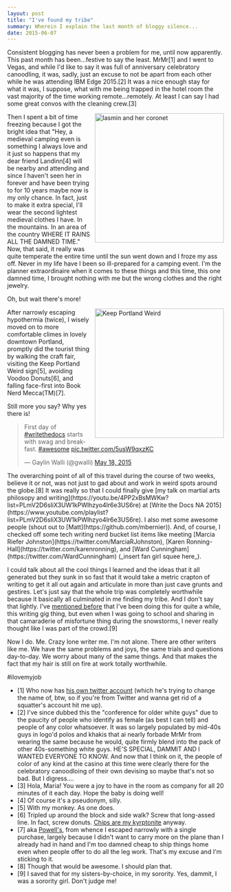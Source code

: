 ```yaml
---
layout: post
title: "I've found my tribe"
summary: Wherein I explain the last month of bloggy silence...
date: 2015-06-07
---
```


Consistent blogging has never been a problem for me, until now apparently. This past month has been...festive to say the least. MrMr[1] and I went to Vegas, and while I'd like to say it was full of anniversary celebratory canoodling, it was, sadly, just an excuse to not be apart from each other while he was attending IBM Edge 2015.[2] It was a nice enough stay for what it was, I suppose, what with me being trapped in the hotel room the vast majority of the time working remote...remotely. At least I can say I had some great convos with the cleaning crew.[3]

<a href="https://www.flickr.com/photos/gaylin/17947479603" title="Iasmin and her coronet by iasmindecordoba, on Flickr"><img src="https://c1.staticflickr.com/1/386/17947479603_023b724f10_z.jpg" height="300" alt="Iasmin and her coronet" style="float:right;PADDING-LEFT:10px;PADDING-BOTTOM:10px"></a>Then I spent a bit of time freezing because I got the bright idea that "Hey, a medieval camping even is something I always love and it just so happens that my dear friend Landinn[4] will be nearby and attending and since I haven't seen her in forever and have been trying to for 10 years maybe now is my only chance. In fact, just to make it extra special, I'll wear the second lightest medieval clothes I have. In the mountains. In an area of the country WHERE IT RAINS ALL THE DAMNED TIME." Now, that said, it really was quite temperate the entire time until the sun went down and I froze my ass off. Never in my life have I been so ill-prepared for a camping event. I'm the planner extraordinaire when it comes to these things and this time, this one damned time, I brought nothing with me but the wrong clothes and the right jewelry.

Oh, but wait there's more!

<a href="https://www.flickr.com/photos/gaylin/18568735455" title="Keep Portland Weird by iasmindecordoba, on Flickr"><img src="https://c1.staticflickr.com/1/543/18568735455_6c3bc48187_z.jpg" width="300" alt="Keep Portland Weird" style="float:right;PADDING-LEFT:10px;PADDING-BOTTOM:10px"></a>After narrowly escaping hypothermia (twice), I wisely moved on to more comfortable climes in lovely downtown Portland, promptly did the tourist thing by walking the craft fair, visiting the Keep Portland Weird sign[5], avoiding Voodoo Donuts[6], and falling face-first into Book Nerd Mecca(TM)[7].

Still more you say? Why yes there is!

<blockquote class="twitter-tweet" lang="en"><p lang="en" dir="ltr">First day of <a href="https://twitter.com/hashtag/writethedocs?src=hash">#writethedocs</a> starts with swag and breakfast. <a href="https://twitter.com/hashtag/awesome?src=hash">#awesome</a> <a href="http://t.co/5usW9qxzKC">pic.twitter.com/5usW9qxzKC</a></p>&mdash; Gaylin Walli (@gwalli) <a href="https://twitter.com/gwalli/status/600301709303283712">May 18, 2015</a></blockquote>
<script async src="//platform.twitter.com/widgets.js" charset="utf-8"></script>The overarching point of all of this travel during the course of two weeks, believe it or not, was not just to gad about and work in weird spots around the globe.[8] It was really so that I could finally give [my talk on martial arts philosopy and writing](https://youtu.be/4PP2xBsMWKw?list=PLmV2D6sIiX3UW1kPWlhzyo4lr6e3US6re) at [Write the Docs NA 2015](https://www.youtube.com/playlist?list=PLmV2D6sIiX3UW1kPWlhzyo4lr6e3US6re). I also met some awesome people (shout out to [Matt](https://github.com/mbernier)). And, of course, I checked off some tech writing nerd bucket list items like meeting [Marcia Riefer Johnston](https://twitter.com/MarciaRJohnston), [Karen Ronning-Hall](https://twitter.com/karenronning), and [Ward Cunningham](https://twitter.com/WardCunningham) (_insert fan girl squee here_). 

I could talk about all the cool things I learned and the ideas that it all generated but they sunk in so fast that it would take a metric crapton of writing to get it all out again and articulate in more than just cave grunts and gestires. Let's just say that the whole trip was completely worthwhile because it basically all culminated in me finding my tribe. And I don't say that lightly. I've [mentioned before](http://gaylin.github.io/blog/2015/03/01/and-so-it-begins/) that I've been doing this for quite a while, this writing gig thing, but even when I was going to school and sharing in that camaraderie of misfortune thing during the snowstorms, I never really thought like I was part of the crowd.[9] 

Now I do. Me. Crazy lone writer me. I'm not alone. There are other writers like me. We have the same problems and joys, the same trials and questions day-to-day. We worry about many of the same things. And that makes the fact that my hair is still on fire at work totally worthwhile.

\#ilovemyjob


- [1] Who now has [his own twitter account](https://twitter.com/therealdonwalli) (which he's trying to change the name of, btw, so if you're from Twitter and wanna get rid of a squatter's account hit me up).
- [2] I've since dubbed this the "conference for older white guys" due to the paucity of people who identify as female (as best I can tell) and people of any color whatsoever. It was so largely populated by mid-40s guys in logo'd polos and khakis that ai nearly forbade MrMr from wearing the same because he would, quite firmly blend into the pack of other 40s-something white guys. HE'S SPECIAL, DAMMIT AND I WANTED EVERYONE TO KNOW. And now that I think on it, the people of color of any kind at the casino at this time were clearly there for the celebratory canoodloing of their own devising so maybe that's not so bad. But I digress....
- [3] Hola, Maria! You were a joy to have in the room as company for all 20 minutes of it each day. Hope the baby is doing well!
- [4] Of course it's a pseudonym, silly.
- [5] With my monkey. As one does.
- [6] Tripled up around the block and side walk? Screw that long-assed line. In fact, screw donuts. [Chips are my kyrptonite](http://bettermadesnackfoods.com/) anyway.
- [7] aka [Powell's](http://www.powells.com/), from whence I escaped narrowly with a single purchase, largely because I didn't want to carry more on the plane than I already had in hand and I'm too damned cheap to ship things home even when people offer to do all the leg work. That's my excuse and I'm sticking to it.
- [8] Though that would be awesome. I should plan that.
- [9] I saved that for my sisters-by-choice, in my sorority. Yes, dammit, I was a sorority girl. Don't judge me!
